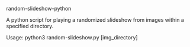 random-slideshow-python

A python script for playing a randomized slideshow from images within a specified directory.

Usage: python3 random-slideshow.py [img_directory]